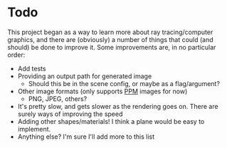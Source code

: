 # Todo

This project began as a way to learn more about ray tracing/computer graphics, and there are (obviously) a number of
things that could (and should) be done to improve it. Some improvements are, in no particular order:

  - Add tests
  - Providing an output path for generated image
    - Should this be in the scene config, or maybe as a flag/argument?
  - Other image formats (only supports [PPM](https://en.wikipedia.org/wiki/Netpbm_format) images for now)
    - PNG, JPEG, others?
  - It's pretty slow, and gets slower as the rendering goes on. There are surely ways of improving the speed
  - Adding other shapes/materials! I think a plane would be easy to implement.
  - Anything else? I'm sure I'll add more to this list
